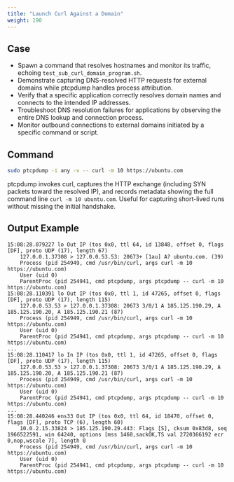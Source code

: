 ```yaml
---
title: "Launch Curl Against a Domain"
weight: 190
---
```


## Case

- Spawn a command that resolves hostnames and monitor its traffic, echoing `test_sub_curl_domain_program.sh`.
- Demonstrate capturing DNS-resolved HTTP requests for external domains while ptcpdump handles process attribution.
- Verify that a specific application correctly resolves domain names and connects to the intended IP addresses.
- Troubleshoot DNS resolution failures for applications by observing the entire DNS lookup and connection process.
- Monitor outbound connections to external domains initiated by a specific command or script.

## Command

```bash
sudo ptcpdump -i any -v -- curl -m 10 https://ubuntu.com
```

ptcpdump invokes curl, captures the HTTP exchange (including SYN packets toward the 
resolved IP), and records metadata showing the full command line 
`curl -m 10 ubuntu.com`. Useful for capturing short-lived runs without 
missing the initial handshake.


## Output Example

```
15:08:28.079227 lo Out IP (tos 0x0, ttl 64, id 13848, offset 0, flags [DF], proto UDP (17), length 67)
    127.0.0.1.37308 > 127.0.0.53.53: 20673+ [1au] A? ubuntu.com. (39)
    Process (pid 254949, cmd /usr/bin/curl, args curl -m 10 https://ubuntu.com)
    User (uid 0)
    ParentProc (pid 254941, cmd ptcpdump, args ptcpdump -- curl -m 10 https://ubuntu.com)
15:08:28.110391 lo Out IP (tos 0x0, ttl 1, id 47265, offset 0, flags [DF], proto UDP (17), length 115)
    127.0.0.53.53 > 127.0.0.1.37308: 20673 3/0/1 A 185.125.190.29, A 185.125.190.20, A 185.125.190.21 (87)
    Process (pid 254949, cmd /usr/bin/curl, args curl -m 10 https://ubuntu.com)
    User (uid 0)
    ParentProc (pid 254941, cmd ptcpdump, args ptcpdump -- curl -m 10 https://ubuntu.com)
...
15:08:28.110417 lo In IP (tos 0x0, ttl 1, id 47265, offset 0, flags [DF], proto UDP (17), length 115)
    127.0.0.53.53 > 127.0.0.1.37308: 20673 3/0/1 A 185.125.190.29, A 185.125.190.20, A 185.125.190.21 (87)
    Process (pid 254949, cmd /usr/bin/curl, args curl -m 10 https://ubuntu.com)
    User (uid 0)
    ParentProc (pid 254941, cmd ptcpdump, args ptcpdump -- curl -m 10 https://ubuntu.com)
...
15:08:28.440246 ens33 Out IP (tos 0x0, ttl 64, id 18470, offset 0, flags [DF], proto TCP (6), length 60)
    10.0.2.15.33824 > 185.125.190.29.443: Flags [S], cksum 0x83d8, seq 1966522591, win 64240, options [mss 1460,sackOK,TS val 2720366192 ecr 0,nop,wscale 7], length 0
    Process (pid 254949, cmd /usr/bin/curl, args curl -m 10 https://ubuntu.com)
    User (uid 0)
    ParentProc (pid 254941, cmd ptcpdump, args ptcpdump -- curl -m 10 https://ubuntu.com)
```
